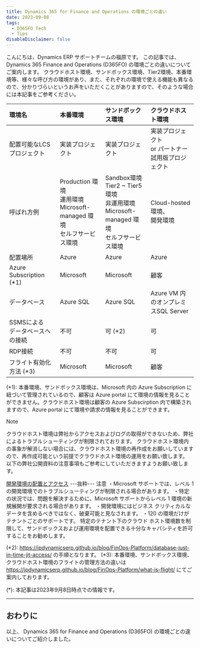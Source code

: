 ```yaml
---
title: Dynamics 365 for Finance and Operations の環境ごとの違い
date: 2023-09-08
tags:
  - D365FO Tech
  - Tips
disableDisclaimer: false
---
```


こんにちは、Dynamics ERP サポートチームの福原です。
この記事では、 Dynamics 365 Finance and Operations (D365FO) の環境ごとの違いについてご案内します。
クラウドホスト環境、サンドボックス環境、Tier2環境、本番環境等、様々な呼び方の環境があり、また、それぞれの環境で使える機能も異なるので、分かりづらいというお声をいただくことがありますので、そのような場合には本記事をご参考ください。

<!-- more -->




| 環境名                         | 本番環境                 | サンドボックス環境                       | クラウドホスト環境                               | 
| :----------------------------- | :----------------------- | :--------------------------------------- | :----------------------------------------------- | 
| 配置可能なLCSプロジェクト                 | 実装プロジェクト         | 実装プロジェクト                         | 実装プロジェクト<br>  or パートナー試用版プロジェクト | 
| 呼ばれ方例                   | Production 環境 <br> 運用環境 <br> Microsoft-managed 環境 <br> セルフサービス環境  | Sandbox環境 <br> Tier2 ~ Tier5 環境 <br> 非運用環境  <br> Microsoft-managed 環境 <br> セルフサービス環境  | Cloud-hosted環境、<br> 開発環境            | 
| 配置場所                       | Azure                    | Azure                                    | Azure                                            | 
| Azure Subscription (*1)             | Microsoft                | Microsoft                                | 顧客                                             | 
| データベース                   | Azure SQL                | Azure SQL                                | Azure VM 内のオンプレミスSQL Server              | 
| SSMSによる<br> データベースへの接続 | 不可                     | 可 (*2)                                       | 可                                               | 
| RDP接続                        | 不可                     | 不可                                     | 可                                               | 
| フライト有効化方法 (*3)            | Microsoft                | Microsoft                                | 顧客

(*1): 本番環境、サンドボックス環境は、Microsoft 内の Azure Subscription に紐づいて管理されているので、顧客は Azure portal にて環境の情報を見ることができません。クラウドホスト環境は顧客の Azure Subscirption 内で構築されますので、Azure portal にて環境や請求の情報を見ることができます。

> [!NOTE]
> クラウドホスト環境は弊社からアクセスおよびログの取得ができないため、弊社によるトラブルシューティングが制限されております。
> クラウドホスト環境内の事象が解消しない場合には、クラウドホスト環境の再作成をお願いしていますので、再作成可能という前提でクラウドホスト環境の運用をお願い致します。
> 以下の弊社公開資料の注意事項もご参考にしていただきますようお願い致します。
> 
> [開発環境の配置とアクセス](https://learn.microsoft.com/ja-jp/dynamics365/fin-ops-core/dev-itpro/dev-tools/access-instances)
>---抜粋---
>注意
> ・Microsoft サポートでは、レベル 1 の開発環境でのトラブルシューティングが制限される場合があります。
> ・特定の状況では、問題を解決するために、Microsoft サポートからレベル 1 環境の新規展開が要求される場合があります。
> ・開発環境にはビジネス クリティカルなデータを含めるべきではなく、破棄可能と見なされます。
> ・120 の環境だけがテナントごとのサポートです。 特定のテナント下のクラウド ホスト環境数を制限して、サンドボックスおよび運用環境を配置できる十分なキャパシティを許可することをお勧めします。

(*2): https://jpdynamicserp.github.io/blog/FinOps-Platform/database-just-in-time-jit-access/ の手順となります。
(*3): 本番環境、サンドボックス環境、クラウドホスト環境のフライトの管理方法の違いは https://jpdynamicserp.github.io/blog/FinOps-Platform/what-is-flight/ にてご案内しております。


(*): 本記事は2023年9月8日時点での情報です。


---
## おわりに  

以上、 Dynamics 365 for Finance and Operations (D365FO) の環境ごとの違いについてご紹介しました。
